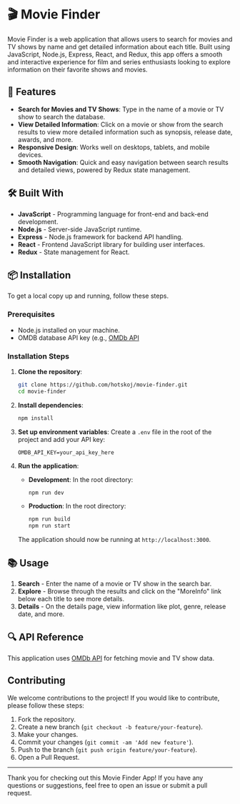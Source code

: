 # 🎬 Movie Finder

Movie Finder is a web application that allows users to search for movies and TV shows by name and get detailed information about each title. Built using JavaScript, Node.js, Express, React, and Redux, this app offers a smooth and interactive experience for film and series enthusiasts looking to explore information on their favorite shows and movies.

## 🚀 Features

- **Search for Movies and TV Shows**: Type in the name of a movie or TV show to search the database.
- **View Detailed Information**: Click on a movie or show from the search results to view more detailed information such as synopsis, release date, awards, and more.
- **Responsive Design**: Works well on desktops, tablets, and mobile devices.
- **Smooth Navigation**: Quick and easy navigation between search results and detailed views, powered by Redux state management.

## 🛠️ Built With

- **JavaScript** - Programming language for front-end and back-end development.
- **Node.js** - Server-side JavaScript runtime.
- **Express** - Node.js framework for backend API handling.
- **React** - Frontend JavaScript library for building user interfaces.
- **Redux** - State management for React.

## 📦 Installation

To get a local copy up and running, follow these steps.

### Prerequisites

- Node.js installed on your machine.
- OMDB database API key (e.g., [OMDb API](https://www.omdbapi.com/)

### Installation Steps

1. **Clone the repository**:
    ```bash
    git clone https://github.com/hotskoj/movie-finder.git
    cd movie-finder
    ```

2. **Install dependencies**:
    ```bash
    npm install
    ```

3. **Set up environment variables**:
    Create a `.env` file in the root of the project and add your API key:
    ```plaintext
    OMDB_API_KEY=your_api_key_here
    ```

4. **Run the application**:

    - **Development**: In the root directory:
        ```bash
        npm run dev
        ```

    - **Production**: In the root directory:
        ```bash
        npm run build
        npm run start
        ```

    The application should now be running at `http://localhost:3000`.

## 📚 Usage

1. **Search** - Enter the name of a movie or TV show in the search bar.
2. **Explore** - Browse through the results and click on the "MoreInfo" link below each title to see more details.
3. **Details** - On the details page, view information like plot, genre, release date, and more.

## 🔍 API Reference

This application uses [OMDb API](https://www.omdbapi.com/) for fetching movie and TV show data.

## Contributing

We welcome contributions to the project! If you would like to contribute, please follow these steps:

1. Fork the repository.
2. Create a new branch (`git checkout -b feature/your-feature`).
3. Make your changes.
4. Commit your changes (`git commit -am 'Add new feature'`).
5. Push to the branch (`git push origin feature/your-feature`).
6. Open a Pull Request.

---

Thank you for checking out this Movie Finder App! If you have any questions or suggestions, feel free to open an issue or submit a pull request.
